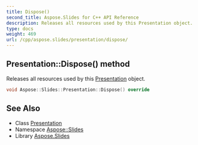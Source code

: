 ```yaml
---
title: Dispose()
second_title: Aspose.Slides for C++ API Reference
description: Releases all resources used by this Presentation object.
type: docs
weight: 469
url: /cpp/aspose.slides/presentation/dispose/
---
```

## Presentation::Dispose() method


Releases all resources used by this [Presentation](../) object.

```cpp
void Aspose::Slides::Presentation::Dispose() override
```

## See Also

* Class [Presentation](./)
* Namespace [Aspose::Slides](../)
* Library [Aspose.Slides](../../)